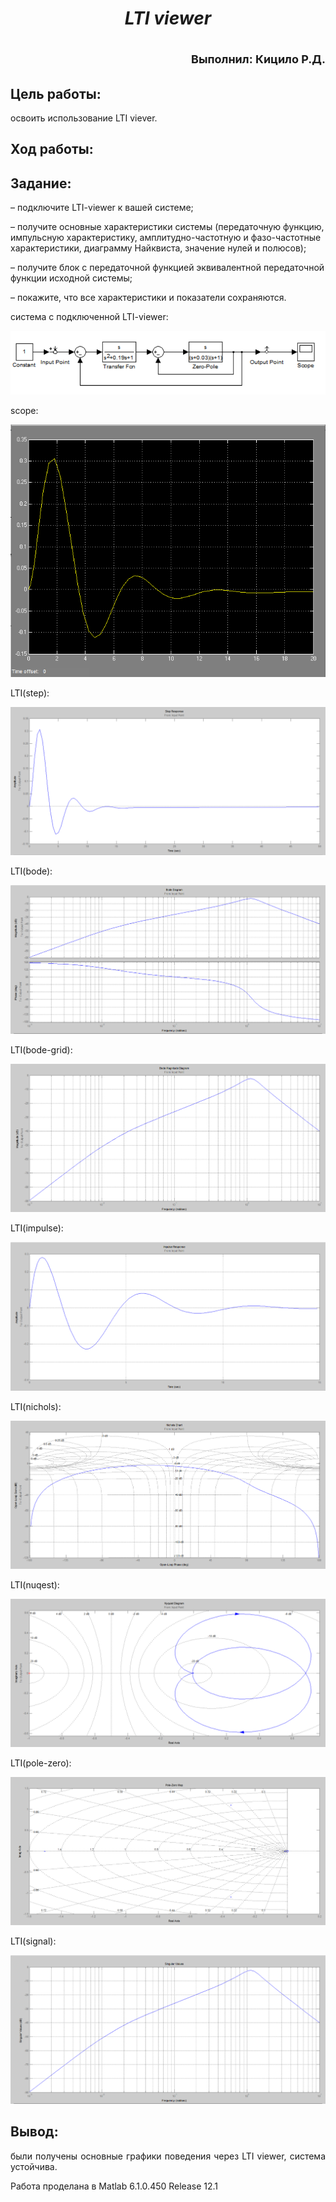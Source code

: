 ***<h1 align = "center">LTI viewer </a>***

<p align = "right"><font size = 4>
Выполнил: Кицило Р.Д.
</font></p>

## **Цель работы:**

<p align = "justify">
освоить использование LTI viever.
</p>

## **Ход работы:**


## **Задание:**

<p align = "justify">
– подключите LTI-viewer к вашей системе;

– получите основные характеристики системы (передаточную функцию, 
импульсную характеристику, амплитудно-частотную и фазо-частотные 
характеристики, диаграмму Найквиста, значение нулей и полюсов);

– получите блок с передаточной функцией эквивалентной передаточной 
функции исходной системы;

– покажите, что все характеристики и показатели сохраняются.

</p>

<p align = "justify">
система с подключенной LTI-viewer:
</p>

![схема](images/main.png)

<p align = "justify">
scope:
</p>

![scope](images/scope.png)

<p align = "justify">
LTI(step):
</p>

![step](images/ltistep.png)

<p align = "justify">
LTI(bode):
</p>

![bode](images/ltibode.png)
<p align = "justify">
LTI(bode-grid):
</p>

![step](images/ltibodegrid.png)
<p align = "justify">
LTI(impulse):
</p>

![step](images/ltiimpulse.png)
<p align = "justify">
LTI(nichols):
</p>

![step](images/ltinichols.png)

<p align = "justify">
LTI(nuqest):
</p>

![step](images/ltinuq.png)

<p align = "justify">
LTI(pole-zero):
</p>

![step](images/ltipole-zero.png)

<p align = "justify">
LTI(signal):
</p>

![step](images/ltisig.png)
## **Вывод:**

<p align = "justify">
были получены основные графики поведения через LTI viewer,
система устойчива. 

Работа проделана в 
Matlab 6.1.0.450 Release 12.1

</p>
